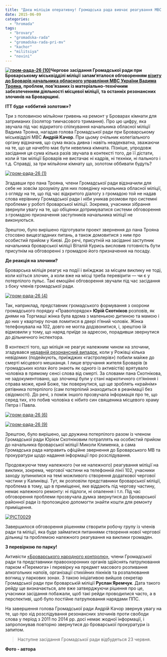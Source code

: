 ```yaml
---
title: "Даєш міліцію оперативну! Громадська рада вивчає реагування МВС на виклики жителів Броварщини"
date: 2015-06-09
categories: 
  - "hromada"
tags: 
  - "brovary"
  - "gromadska-rada"
  - "gromadska-rada-pri-mv"
  - "kachor"
  - "militsiya"
  - "novini"
---
```


**[![гром-рада-26 (10)](https://mpz.brovary.org/wp-content/uploads/2015/05/grom-rada-26-10.jpg)](https://mpz.brovary.org/wp-content/uploads/2015/05/grom-rada-26-10.jpg)Чергове засідання Громадської ради при Броварському міськвідділі міліції запам’яталося обговоренням [візиту до Броварів начальника обласного управління МВС України Вадима Трояна](https://mpz.brovary.org/yak-nachalnik-oblasnoyi-militsiyi-troyan-shukav-dialogu-z-gromadoyu-brovarshhini/), проблем, пов’язаних із матеріально-технічним забезпеченням діяльності місцевої міліції, та останніх резонансних злочинів на Броварщині.**

**ІТТ буде «оббитий золотом»?**

Три з половиною мільйони гривень на ремонт у Броварах кімнати для затриманих (ізолятор тимчасового тримання). Про цю цифру, яка звучала під час відкритого спілкування начальника обласної міліції Вадима Трояна, нагадав голова Громадської ради при Броварському міськвідділі МВС **Андрій Качор**. При цьому очільник колегіального органу відзначив, що сума якась дивна і навіть неадекватна, зважаючи на те, що це начебто має бути невелика кімната. Пізніше, упродовж засідання ця сума кілька разів звучала в контексті того, де її дістати, коли й так міліції Броварів не вистачає ні кадрів, ні техніки, ні пального і т.д. Справді, за три мільйони кімнату що, золотом оббивати будуть?

[![гром-рада-26 (1)](https://mpz.brovary.org/wp-content/uploads/2015/05/grom-rada-26-1-e1432740240837.jpg)](https://mpz.brovary.org/wp-content/uploads/2015/05/grom-rada-26-1.jpg)

Згадавши про пана Трояна, члени Громадської ради відзначили для себе не зовсім зрозумілу для них поведінку начальника обласної міліції, з огляду на те, що під час відкритого діалогу з громадою той не надав слова керівнику Громадської ради і ніби уникав розмови про системні проблеми у роботі броварської міліції. Зокрема, учасники зібрання звернули увагу на те, що обіцянки дотримуватися системи обговорення з громадою призначення заступників начальника міліції не виконуються.

Зрештою, було вирішено підготувати проект звернення до пана Трояна стосовно вищезгаданих питань, а також домовитися з ним про особистий прийом у Києві. До речі, присутній на засіданні заступник начальника броварської міліції Віталій Курись висловив готовність бути присутнім на обговоренні з громадою його призначення на посаду.

**Де реакція на злочини?**

Броварська міліція реагує на події і виїжджає за місцем виклику не тоді, коли коїться злочин, а коли вже на місці треба перевірити — чи є у потерпілого пульс. Такі емоційні обговорення звучали під час засідання з боку членів громадської ради.

[![гром-рада-26 (4)](https://mpz.brovary.org/wp-content/uploads/2015/05/grom-rada-26-4-e1432746439790.jpg)](https://mpz.brovary.org/wp-content/uploads/2015/05/grom-rada-26-4.jpg)

Так, наприклад, представник громадського формування з охорони громадського порядку «Правопорядок» **Юрій Скотніков** розповів, як днями на Торгмаші жінка була вдома з маленькою дитиною та мамою і до них у квартиру почав ломитися в двері п’яний чоловік. Жінка телефонувала на 102, довго не могла додзвонитися, і, зрештою їй відмовили у тому, що наряд приїде за адресою, порадивши звернутися до дільничного інспектора.

В контексті того, що міліція не реагує належним чином на злочини, згадувався [недавній резонансний випадок](https://mpz.brovary.org/zagostrennya-situatsiyi-navkolo-rozhivskogo-rozsliduvannya-zhurnalistam-i-geroyam-telesyuzhetu-pogrozhuyut-vbivstvom-video/), коли у Рожівці кілька невідомих (подейкують, приїжджих «гастролерів») побили майже до смерті місцевого мешканця. І лише втручання жителя Броварів (в громадських колах його знають як одного із активістів) врятувало чоловіка в прямому сенсі слова від смерті. За словами пана Скотнікова, не задокументовано, що злочинці були у стані наркотичного сп’яніння і справа може, крий Боже, так повернутися, що ще зроблять «крайнім» рятівника потерпілого (сам потерпілий знаходиться в реанімації без свідомості). До речі, з поміж іншого прозвучала інформація про те, що серед тих, хто побив чоловіка є нібито син священика місцевого храму Петра і Павла.

[![гром-рада-26 (6)](https://mpz.brovary.org/wp-content/uploads/2015/05/grom-rada-26-6-e1432746469615.jpg)](https://mpz.brovary.org/wp-content/uploads/2015/05/grom-rada-26-6.jpg)

[![гром-рада-26 (9)](https://mpz.brovary.org/wp-content/uploads/2015/05/grom-rada-26-9-e1432740412564.jpg)](https://mpz.brovary.org/wp-content/uploads/2015/05/grom-rada-26-9.jpg)

Зрештою, було вирішено, що дружина потерпілого разом із членом Громадської ради Юрієм Скотніковим потраплять на особистий прийом до начальника броварської міліції Миколи Клименка, а сама Громадська рада направить офіційне звернення до Броварського МВ та прокуратури щодо надання інформації про розслідування.

Продовжуючи тему належного (чи не належного) реагування міліції на виклики, зокрема, чергової частини на телефонній лінії 102, учасники заходу зупинилися на темі можливого створення додаткової чергової частини у Калинівці. Тут, як розповіли представники броварської міліції, проблема в тому, що в приміщенні, яке віддають під чергову частину, немає належного ремонту: ні підлоги, ні опалення і т.п. Під час обговорення проблеми прозвучала думка звернутися до Броварської районної ради із пропозицією допомогти знайти кошти для ремонту приміщення.

[![PICT0029](https://mpz.brovary.org/wp-content/uploads/2015/05/PICT00291-e1432741032727.jpg)](https://mpz.brovary.org/wp-content/uploads/2015/05/PICT00291.jpg)

Завершилося обговорення рішенням створити робочу групу із членів ради та міліції, яка буде займатися питаннями створення нової чергової дільниці та проблемою належного реагування на виклики громадян.

**З перевіркою по парку!**

Активісти [«Броварського народного контролю»](http://nk.mybrovary.com/), члени Громадської ради та представники правоохоронних органів здійснять патрулювання парком «Перемога» і перевірку на предмет масового розпивання алкогольних напоїв, організації стихійних пікніків та розпалювання вогнищ у паркових зонах. З такою ініціативою вийшов секретар Громадської ради при броварській міліції **Руслан Яремчук**. Дата такого рейду ще визначається, але вже затверджуючи рішення про це, учасники засідання побажали, щоб такі рейди проводилися часто, а в перспективі, щоб було постійне патрулювання нарядами ППС.

На завершення голова Громадської ради Андрій Качор звернув увагу на те, що про хід розслідування резонансних злочинів проти свободи слова у період з 2011 по 2014 рр. досі немає жодної інформації, і запропонував повторно звернутися до броварської прокуратури із запитом.

> Наступне засідання Громадської ради відбудеться 23 червня.

**Фото - автора**
